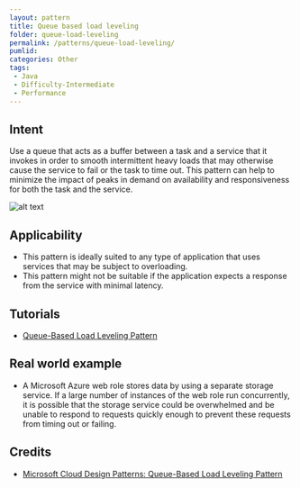 ```yaml
---
layout: pattern
title: Queue based load leveling
folder: queue-load-leveling
permalink: /patterns/queue-load-leveling/
pumlid: 
categories: Other
tags:
 - Java
 - Difficulty-Intermediate
 - Performance
---
```


## Intent
Use a queue that acts as a buffer between a task and a service that it invokes in order to smooth 
intermittent heavy loads that may otherwise cause the service to fail or the task to time out. 
This pattern can help to minimize the impact of peaks in demand on availability and responsiveness 
for both the task and the service.

![alt text](./etc/queue-load-leveling.gif "queue-load-leveling")


## Applicability

* This pattern is ideally suited to any type of application that uses services that may be subject to overloading.
* This pattern might not be suitable if the application expects a response from the service with minimal latency.

## Tutorials
* [Queue-Based Load Leveling Pattern](http://java-design-patterns.com/blog/queue-load-leveling/)

## Real world example

* A Microsoft Azure web role stores data by using a separate storage service. If a large number of instances of the web role run concurrently, it is possible that the storage service could be overwhelmed and be unable to respond to requests quickly enough to prevent these requests from timing out or failing. 

## Credits

* [Microsoft Cloud Design Patterns: Queue-Based Load Leveling Pattern](https://msdn.microsoft.com/en-us/library/dn589783.aspx)